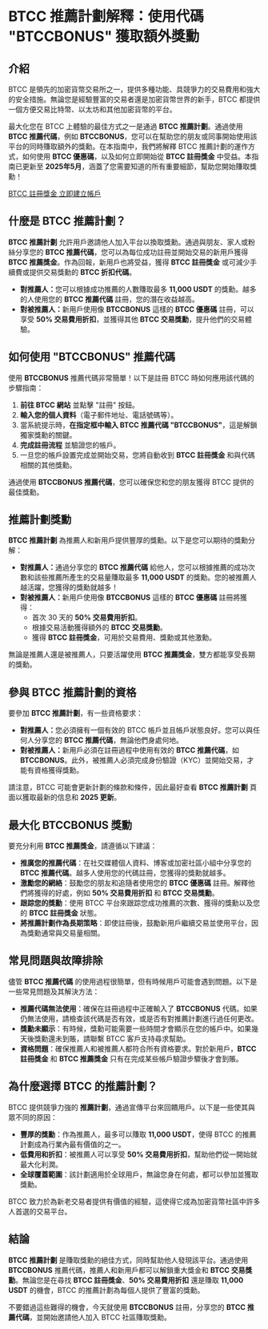 <h1>BTCC 推薦計劃解釋：使用代碼 "BTCCBONUS" 獲取額外獎勳</h1>
</header>

<section>
<h2>介紹</h2>
<p>BTCC 是領先的加密貨幣交易所之一，提供多種功能、具競爭力的交易費用和強大的安全措施。無論您是經驗豐富的交易者還是加密貨幣世界的新手，BTCC 都提供一個方便交易比特幣、以太坊和其他加密貨幣的平台。</p>
<p>最大化您在 BTCC 上體驗的最佳方式之一是通過 <strong>BTCC 推薦計劃</strong>。通過使用 <strong>BTCC 推薦代碼</strong>，例如 <strong>BTCCBONUS</strong>，您可以在幫助您的朋友或同事開始使用該平台的同時賺取額外的獎勳。在本指南中，我們將解釋 BTCC 推薦計劃的運作方式，如何使用 <strong>BTCC 優惠碼</strong>，以及如何立即開始從 <strong>BTCC 註冊獎金</strong> 中受益。本指南已更新至 <strong>2025年5月</strong>，涵蓋了您需要知道的所有重要細節，幫助您開始賺取獎勳！</p>
</section>
<p><a href="https://partner.btcc.com/us/c/BTCCBONUS/9303="_blank">BTCC 註冊獎金 立即建立帳戶</a></p>




<img src="https://images.mirror-media.xyz/publication-images/gRHM347ahP_zNLb97-gZ1.png?height=500&amp;width=1000" decoding="async" data-nimg="fill" class="css-xah9so" style="position:absolute;top:0;left:0;bottom:0;right:0;box-sizing:border-box;padding:0;border:none;margin:auto;display:block;width:0;height:0;min-width:100%;max-width:100%;min-height:100%;max-height:100%">
<section>
<h2>什麼是 BTCC 推薦計劃？</h2>
<p><strong>BTCC 推薦計劃</strong> 允許用戶邀請他人加入平台以換取獎勳。通過與朋友、家人或粉絲分享您的 <strong>BTCC 推薦代碼</strong>，您可以為每位成功註冊並開始交易的新用戶獲得 <strong>BTCC 推薦獎金</strong>。作為回報，新用戶也將受益，獲得 <strong>BTCC 註冊獎金</strong> 或可減少手續費或提供交易獎勳的 <strong>BTCC 折扣代碼</strong>。</p>
<ul>
<li><strong>對推薦人：</strong>您可以根據成功推薦的人數賺取最多 <strong>11,000 USDT</strong> 的獎勳。越多的人使用您的 <strong>BTCC 推薦代碼</strong> 註冊，您的潛在收益越高。</li>
<li><strong>對被推薦人：</strong>新用戶使用像 <strong>BTCCBONUS</strong> 這樣的 <strong>BTCC 優惠碼</strong> 註冊，可以享受 <strong>50% 交易費用折扣</strong>，並獲得其他 <strong>BTCC 交易獎勳</strong>，提升他們的交易體驗。</li>
</ul>
</section>

<section>
<h2>如何使用 "BTCCBONUS" 推薦代碼</h2>
<p>使用 <strong>BTCCBONUS</strong> 推薦代碼非常簡單！以下是註冊 BTCC 時如何應用該代碼的步驟指南：</p>
<ol>
<li><strong>前往 BTCC 網站</strong> 並點擊 "註冊" 按鈕。</li>
<li><strong>輸入您的個人資料</strong>（電子郵件地址、電話號碼等）。</li>
<li>當系統提示時，<strong>在指定框中輸入 BTCC 推薦代碼 "BTCCBONUS"</strong>，這是解鎖獨家獎勳的關鍵。</li>
<li><strong>完成註冊流程</strong> 並驗證您的帳戶。</li>
<li>一旦您的帳戶設置完成並開始交易，您將自動收到 <strong>BTCC 註冊獎金</strong> 和與代碼相關的其他獎勳。</li>
</ol>
<p>通過使用 <strong>BTCCBONUS 推薦代碼</strong>，您可以確保您和您的朋友獲得 BTCC 提供的最佳獎勳。</p>
</section>

<section>
<h2>推薦計劃獎勳</h2>
<p><strong>BTCC 推薦計劃</strong> 為推薦人和新用戶提供豐厚的獎勳。以下是您可以期待的獎勳分解：</p>
<ul>
<li><strong>對推薦人：</strong>通過分享您的 <strong>BTCC 推薦代碼</strong> 給他人，您可以根據推薦的成功次數和該些推薦所產生的交易量賺取最多 <strong>11,000 USDT</strong> 的獎勳。您的被推薦人越活躍，您獲得的獎勳就越多！</li>
<li><strong>對被推薦人：</strong>新用戶使用像 <strong>BTCCBONUS</strong> 這樣的 <strong>BTCC 優惠碼</strong> 註冊將獲得：
<ul>
<li>首次 30 天的 <strong>50% 交易費用折扣</strong>。</li>
<li>根據交易活動獲得額外的 <strong>BTCC 交易獎勳</strong>。</li>
<li>獲得 <strong>BTCC 註冊獎金</strong>，可用於交易費用、獎勳或其他激勳。</li>
</ul>
</li>
</ul>
<p>無論是推薦人還是被推薦人，只要活躍使用 <strong>BTCC 推薦獎金</strong>，雙方都能享受長期的獎勳。</p>
</section>

<section>
<h2>參與 BTCC 推薦計劃的資格</h2>
<p>要參加 <strong>BTCC 推薦計劃</strong>，有一些資格要求：</p>
<ul>
<li><strong>對推薦人：</strong>您必須擁有一個有效的 BTCC 帳戶並且帳戶狀態良好。您可以與任何人分享您的 <strong>BTCC 推薦代碼</strong>，無論他們身處何地。</li>
<li><strong>對被推薦人：</strong>新用戶必須在註冊過程中使用有效的 <strong>BTCC 推薦代碼</strong>，如 <strong>BTCCBONUS</strong>。此外，被推薦人必須完成身份驗證（KYC）並開始交易，才能有資格獲得獎勳。</li>
</ul>
<p>請注意，BTCC 可能會更新計劃的條款和條件，因此最好查看 <strong>BTCC 推薦計劃</strong> 頁面以獲取最新的信息和 <strong>2025 更新</strong>。</p>
</section>

<section>
<h2>最大化 BTCCBONUS 獎勳</h2>
<p>要充分利用 <strong>BTCC 推薦獎金</strong>，請遵循以下建議：</p>
<ul>
<li><strong>推廣您的推薦代碼</strong>：在社交媒體個人資料、博客或加密社區小組中分享您的 <strong>BTCC 推薦代碼</strong>。越多人使用您的代碼註冊，您獲得的獎勳就越多。</li>
<li><strong>激勵您的網絡</strong>：鼓勵您的朋友和追隨者使用您的 <strong>BTCC 優惠碼</strong> 註冊。解釋他們將獲得的好處，例如 <strong>50% 交易費用折扣</strong> 和 <strong>BTCC 交易獎勳</strong>。</li>
<li><strong>跟踪您的獎勳</strong>：使用 BTCC 平台來跟踪您成功推薦的次數、獲得的獎勳以及您的 <strong>BTCC 註冊獎金</strong> 狀態。</li>
<li><strong>將推薦計劃作為長期策略</strong>：即使註冊後，鼓勵新用戶繼續交易並使用平台，因為獎勳通常與交易量相關。</li>
</ul>
</section>

<section>
<h2>常見問題與故障排除</h2>
<p>儘管 <strong>BTCC 推薦代碼</strong> 的使用過程很簡單，但有時候用戶可能會遇到問題。以下是一些常見問題及其解決方法：</p>
<ul>
<li><strong>推薦代碼無法使用</strong>：確保在註冊過程中正確輸入了 <strong>BTCCBONUS</strong> 代碼。如果仍無法使用，請檢查該代碼是否有效，或是否有對推薦計劃進行過任何更改。</li>
<li><strong>獎勳未顯示</strong>：有時候，獎勳可能需要一些時間才會顯示在您的帳戶中。如果幾天後獎勳還未到賬，請聯繫 BTCC 客戶支持尋求幫助。</li>
<li><strong>資格問題</strong>：確保推薦人和被推薦人都符合所有資格要求。對於新用戶，<strong>BTCC 註冊獎金</strong> 和 <strong>BTCC 推薦獎金</strong> 只有在完成某些帳戶驗證步驟後才會到賬。</li>
</ul>
</section>

<section>
<h2>為什麼選擇 BTCC 的推薦計劃？</h2>
<p>BTCC 提供競爭力強的 <strong>推薦計劃</strong>，通過宣傳平台來回饋用戶。以下是一些使其與眾不同的原因：</p>
<ul>
<li><strong>豐厚的獎勳</strong>：作為推薦人，最多可以賺取 <strong>11,000 USDT</strong>，使得 BTCC 的推薦計劃成為行業內最有價值的之一。</li>
<li><strong>低費用和折扣</strong>：被推薦人可以享受 <strong>50% 交易費用折扣</strong>，幫助他們從一開始就最大化利潤。</li>
<li><strong>全球覆蓋範圍</strong>：該計劃適用於全球用戶，無論您身在何處，都可以參加並獲取獎勳。</li>
</ul>
<p>BTCC 致力於為新老交易者提供有價值的經驗，這使得它成為加密貨幣社區中許多人首選的交易平台。</p>
</section>

<section>
<h2>結論</h2>
<p><strong>BTCC 推薦計劃</strong> 是賺取獎勳的絕佳方式，同時幫助他人發現該平台。通過使用 <strong>BTCCBONUS</strong> 推薦代碼，推薦人和新用戶都可以解鎖重大獎金和 <strong>BTCC 交易獎勳</strong>。無論您是在尋找 <strong>BTCC 註冊獎金</strong>、<strong>50% 交易費用折扣</strong> 還是賺取 <strong>11,000 USDT</strong> 的機會，BTCC 的推薦計劃為每個人提供了豐富的獎勳。</p>
<p>不要錯過這些難得的機會，今天就使用 <strong>BTCCBONUS</strong> 註冊，分享您的 <strong>BTCC 推薦代碼</strong>，並開始邀請他人加入 BTCC 社區賺取獎勳。</p>
</section>
</body>
</html>
